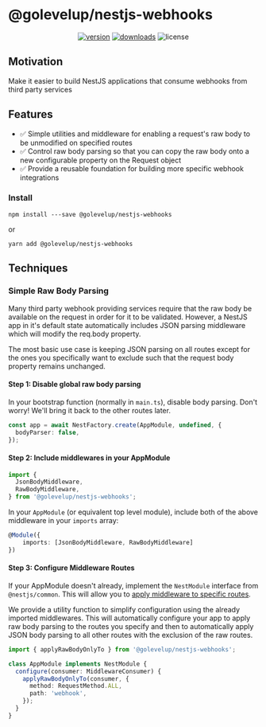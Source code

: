 # @golevelup/nestjs-webhooks

<p align="center">
<a href="https://www.npmjs.com/package/@golevelup/nestjs-webhooks"><img src="https://img.shields.io/npm/v/@golevelup/nestjs-webhooks.svg?style=flat" alt="version" /></a>
<a href="https://www.npmjs.com/package/@golevelup/nestjs-webhooks"><img alt="downloads" src="https://img.shields.io/npm/dt/@golevelup/nestjs-webhooks.svg?style=flat"></a>
<img alt="license" src="https://img.shields.io/npm/l/@golevelup/nestjs-webhooks.svg">
</p>

## Motivation

Make it easier to build NestJS applications that consume webhooks from third party services

## Features

- ✅ Simple utilities and middleware for enabling a request's raw body to be unmodified on specified routes
- ✅ Control raw body parsing so that you can copy the raw body onto a new configurable property on the Request object
- ✅ Provide a reusable foundation for building more specific webhook integrations

### Install

`npm install ---save @golevelup/nestjs-webhooks`

or

`yarn add @golevelup/nestjs-webhooks`

## Techniques

### Simple Raw Body Parsing

Many third party webhook providing services require that the raw body be available on the request in order for it to be validated. However, a NestJS app in it's default state automatically includes JSON parsing middleware which will modify the req.body property.

The most basic use case is keeping JSON parsing on all routes except for the ones you specifically want to exclude such that the request body property remains unchanged.

#### Step 1: Disable global raw body parsing

In your bootstrap function (normally in `main.ts`), disable body parsing. Don't worry! We'll bring it back to the other routes later.

```typescript
const app = await NestFactory.create(AppModule, undefined, {
  bodyParser: false,
});
```

#### Step 2: Include middlewares in your AppModule

```typescript
import {
  JsonBodyMiddleware,
  RawBodyMiddleware,
} from '@golevelup/nestjs-webhooks';
```

In your `AppModule` (or equivalent top level module), include both of the above middleware in your `imports` array:

```typescript
@Module({
    imports: [JsonBodyMiddleware, RawBodyMiddleware]
})
```

#### Step 3: Configure Middleware Routes

If your AppModule doesn't already, implement the `NestModule` interface from `@nestjs/common`. This will allow you to [apply middleware to specific routes](https://docs.nestjs.com/middleware#applying-middleware).

We provide a utility function to simplify configuration using the already imported middlewares. This will automatically configure your app to apply raw body parsing to the routes you specify and then to automatically apply JSON body parsing to all other routes with the exclusion of the raw routes.

```typescript
import { applyRawBodyOnlyTo } from '@golevelup/nestjs-webhooks';

class AppModule implements NestModule {
  configure(consumer: MiddlewareConsumer) {
    applyRawBodyOnlyTo(consumer, {
      method: RequestMethod.ALL,
      path: 'webhook',
    });
  }
}
```
